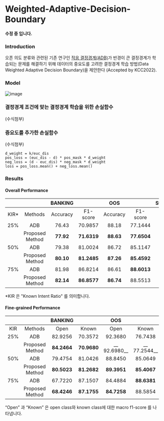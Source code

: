 # Weighted-Adaptive-Decision-Boundary

**수정 중 입니다.**

### Introduction
오픈 의도 분류와 관련된 기존 연구인 [적응 결정경계(ADB)](https://github.com/thuiar/Adaptive-Decision-Boundary)가 반경이 큰 결정경계가 학습되는 문제를 해결하기 위해 데이터의 중요도를 고려한 결정경계 학습 방법(Data Weighted Adaptive Decision Boundary)을 제안한다 (Accepted by KCC2022).

### Model
![image](https://user-images.githubusercontent.com/90039228/175939473-80c3d8f5-6fbb-4f71-8c93-bcfe5c71929c.png)


### 결정경계 조건에 맞는 결정경계 학습을 위한 손실함수
(수식첨부)

### __중요도를 추가한 손실함수__
(수식첨부)
```
d_weight = k/euc_dis
pos_loss = (euc_dis - d) * pos_mask * d_weight
neg_loss = (d - euc_dis) * neg_mask * d_weight
loss = pos_loss.mean() + neg_loss.mean()
```

###  Results

#### Overall Performance

| | | BANKING     |  | OOS      |  |  StackOverflow     |  |  
|:-----:|:-----:|:-----:|:-----:|:-----:|:-----:|:-----:|:-----:|
| KIR* | Methods | Accuracy | F1-score | Accuracy  |F1-score  | Accuracy | F1-score | 
|25%| ADB      |76.43| 70.9857 |88.18  | 77.1444 | 89.73 | 83.2968 | 
|| Proposed Method     | __77.92__ | __71.6319__ | __88.63__ | __77.6504__ | __90.10__ |__83.5063__|
|50%|  ADB  | 79.38 | 81.0024 | 86.72 | 85.1147 | __88.97__ | __87.9562__ | 
|| Proposed Method | __80.10__ | __81.2485__ | __87.26__ | __85.4592__ | 88.90 | 87.8335 |
|75% | ADB | 81.98 | 86.8214 | 86.61 | __88.6013__ | __84.80__ | __87.7931__ |
|| Proposed Method  |  __82.14__ | __86.8577__ | __86.74__ | 88.5513 | 84.58 | 87.5654 | 

*KIR 은 "Known Intent Ratio" 를 의미합니다.

#### Fine-grained Performance

|  | | BANKING     |  | OOS      |  |  StackOverflow     |  |  
|:-----:|:-----:|:-----:|:-----:|:-----:|:-----:|:-----:|:-----:|
| KIR | Methods | Open | Known | Open | Known | Open | Known | 
|25%| ADB      |82.9256|  70.3572 |92.3680  | 76.7438 | 93.0754 | 81.3411 | 
|| Proposed Method     | __84.2464__ | __70.9680__ | __ 92.6980__ | __ 77.2544__ | __93.3633__ |__ 81.5349__|
|50%|  ADB  |  79.4754 | 81.0426 | 88.8450 | 85.0649  | __89.9379__ | __87.7580__ | 
|| Proposed Method | __80.5023__ | __81.2682__ | __89.3951__ | __85.4067__ | 89.8918 | 87.6277 |
|75% | ADB |  67.7220 | 87.1507 | 84.4884 | __88.6381__ | __76.3578__ | __88.5555__ |
|| Proposed Method  |  __68.4246__ | __87.1755__ | __84.7258__ | 88.5854 | 76.2582 |  88.3192| 

“Open” 과 “Known” 은 open class와 known class에 대한 macro f1-score 를 나타냅니다.

